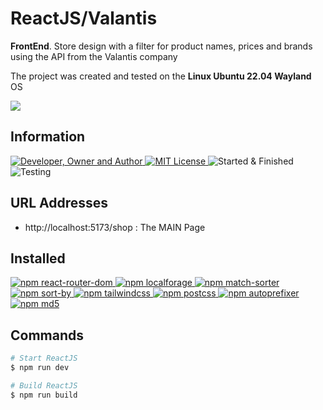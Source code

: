 # ReactJS/Valantis
**FrontEnd**. Store design with a filter for product names, prices and brands using the API from the Valantis company


The project was created and tested on the **Linux Ubuntu 22.04 Wayland** OS

![](result.gif)

## Information
<div id="information" align="left">
  <a href="https://github.com/MoguchiyDD" target="_blank">
    <img alt="Developer, Owner and Author" src="https://img.shields.io/badge/Developer,%20Owner%20and%20Author-МогучийДД%20(MoguchiyDD)-FF4F1E?style=for-the-badge" />
  </a>
  <a href="../../../LICENSE" target="_blank">
    <img alt="MIT License" src="https://img.shields.io/badge/License-MIT%20License-6A1B9A?style=for-the-badge" />
  </a>
  <img alt="Started & Finished" src="https://img.shields.io/badge/Started%20&%20Finished-2024.02.29%20/%202024.03.03-F9A825?style=for-the-badge" />
  <img alt="Testing" src="https://img.shields.io/badge/Testing-Google%20Chrome%20and%20Firefox-2E7D32?style=for-the-badge" />
</div>

## URL Addresses
- http://localhost:5173/shop : The MAIN Page

## Installed
<div id="installed" align="left">
<a href="https://www.npmjs.com/package/react-router-dom" target="_blank">
    <img alt="npm react-router-dom" src="https://img.shields.io/badge/npm-react--router--dom-FAFAFA?style=for-the-badge" />
  </a>
  <a href="https://www.npmjs.com/package/localforage" target="_blank">
    <img alt="npm localforage" src="https://img.shields.io/badge/npm-localforage-FAFAFA?style=for-the-badge" />
  </a>
  <a href="https://www.npmjs.com/package/match-sorter" target="_blank">
    <img alt="npm match-sorter" src="https://img.shields.io/badge/npm-match--sorter-FAFAFA?style=for-the-badge" />
  </a>
  <a href="https://www.npmjs.com/package/sort-by" target="_blank">
    <img alt="npm sort-by" src="https://img.shields.io/badge/npm-sort--by-FAFAFA?style=for-the-badge" />
  </a>
  <a href="https://www.npmjs.com/package/tailwindcss" target="_blank">
    <img alt="npm tailwindcss" src="https://img.shields.io/badge/npm-tailwindcss-FAFAFA?style=for-the-badge" />
  </a>
  <a href="https://www.npmjs.com/package/postcss" target="_blank">
    <img alt="npm postcss" src="https://img.shields.io/badge/npm-postcss-FAFAFA?style=for-the-badge" />
  </a>
  <a href="https://www.npmjs.com/package/autoprefixer" target="_blank">
    <img alt="npm autoprefixer" src="https://img.shields.io/badge/npm-autoprefixer-FAFAFA?style=for-the-badge" />
  </a>
  <a href="https://www.npmjs.com/package/md5" target="_blank">
    <img alt="npm md5" src="https://img.shields.io/badge/npm-md5-FAFAFA?style=for-the-badge" />
  </a>
</div>

## Commands
```Bash
# Start ReactJS
$ npm run dev

# Build ReactJS
$ npm run build
```
